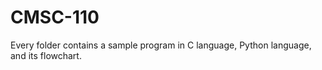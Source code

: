 # CMSC-110

Every folder contains a sample program in C language, Python language, and its flowchart.
